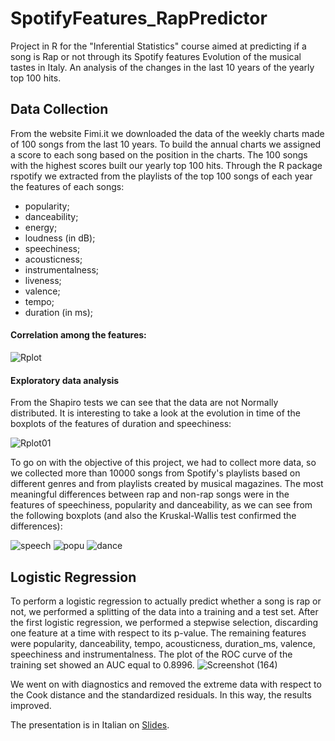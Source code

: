 # SpotifyFeatures_RapPredictor
Project in R for the "Inferential Statistics" course aimed at predicting if a song is Rap or not through its Spotify features
Evolution of the musical tastes in Italy.
An analysis of the changes in the last 10 years of the yearly top 100 hits.

## Data Collection

From the website Fimi.it we downloaded the data of the weekly charts made of 100 songs from the last 10 years. To build the annual charts we assigned a score to each song based on the position in the charts. The 100 songs with the highest scores built our yearly top 100 hits.
Through the R package rspotify we extracted from the playlists of the top 100 songs of each year the features of each songs: 
- popularity;
- danceability;
- energy;
- loudness (in dB);
- speechiness;
- acousticness;
- instrumentalness;
- liveness;
- valence;
- tempo;
- duration (in ms);

#### Correlation among the features:
![Rplot](https://user-images.githubusercontent.com/93552186/139744798-d6aca82c-790e-461c-b10b-1f84f843f167.png)

#### Exploratory data analysis

From the Shapiro tests we can see that the data are not Normally distributed.
It is interesting to take a look at the evolution in time of the boxplots of the features of duration and speechiness:

![Rplot01](https://user-images.githubusercontent.com/93552186/139745449-8df8519b-61df-4d96-9491-eeaa0663d64a.png)

To go on with the objective of this project, we had to collect more data, so we collected more than 10000 songs from Spotify's playlists based on different genres and from playlists created by musical magazines.
The most meaningful differences between rap and non-rap songs were in the features of speechiness, popularity and danceability, as we can see from the following boxplots (and also the Kruskal-Wallis test confirmed the differences):

![speech](https://user-images.githubusercontent.com/93552186/139745954-cdc36e67-43de-434d-8ca5-16604ce868aa.png)
![popu](https://user-images.githubusercontent.com/93552186/139745978-0b132a19-f503-4058-8b61-f10b98daac29.png)
![dance](https://user-images.githubusercontent.com/93552186/139745989-bb5d5e61-2195-479c-a918-71c5f25981f4.png)

## Logistic Regression

To perform a logistic regression to actually predict whether a song is rap or not, we performed a splitting of the data into a training and a test set. After the first logistic regression, we performed a stepwise selection, discarding one feature at a time with respect to its p-value. The remaining features were popularity, danceability, tempo, acousticness, duration_ms, valence, speechiness and instrumentalness.
The plot of the ROC curve of the training set showed an AUC equal to 0.8996.
![Screenshot (164)](https://user-images.githubusercontent.com/93552186/139747180-ed09a1a3-1b57-4589-8419-8040c6900ddb.png)

We went on with diagnostics and removed the extreme data with respect to the Cook distance and the standardized residuals. In this way, the results improved.

The presentation is in Italian on [Slides](https://slides.com/doncex/spotify).

